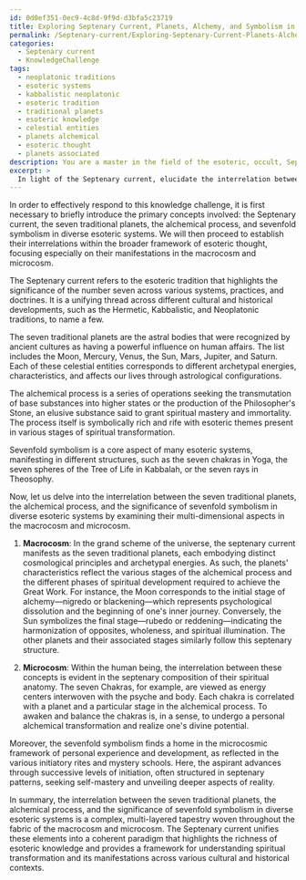 ```yaml
---
id: 0d0ef351-0ec9-4c8d-9f9d-d3bfa5c23719
title: Exploring Septenary Current, Planets, Alchemy, and Symbolism in Esotericism
permalink: /Septenary-current/Exploring-Septenary-Current-Planets-Alchemy-and-Symbolism-in-Esotericism/
categories:
  - Septenary current
  - KnowledgeChallenge
tags:
  - neoplatonic traditions
  - esoteric systems
  - kabbalistic neoplatonic
  - esoteric tradition
  - traditional planets
  - esoteric knowledge
  - celestial entities
  - planets alchemical
  - esoteric thought
  - planets associated
description: You are a master in the field of the esoteric, occult, Septenary current and Education. You are a writer of tests, challenges, books and deep knowledge on Septenary current for initiates and students to gain deep insights and understanding from. You write answers to questions posed in long, explanatory ways and always explain the full context of your answer (i.e., related concepts, formulas, examples, or history), as well as the step-by-step thinking process you take to answer the challenges. Be rigorous and thorough, and summarize the key themes, ideas, and conclusions at the end.
excerpt: > 
  In light of the Septenary current, elucidate the interrelation between the seven traditional planets, the alchemical process, and the significance of sevenfold symbolism in diverse esoteric systems, while contemplating the multi-dimensional aspects of the macrocosm and microcosm.
---
```

In order to effectively respond to this knowledge challenge, it is first necessary to briefly introduce the primary concepts involved: the Septenary current, the seven traditional planets, the alchemical process, and sevenfold symbolism in diverse esoteric systems. We will then proceed to establish their interrelations within the broader framework of esoteric thought, focusing especially on their manifestations in the macrocosm and microcosm.

The Septenary current refers to the esoteric tradition that highlights the significance of the number seven across various systems, practices, and doctrines. It is a unifying thread across different cultural and historical developments, such as the Hermetic, Kabbalistic, and Neoplatonic traditions, to name a few.

The seven traditional planets are the astral bodies that were recognized by ancient cultures as having a powerful influence on human affairs. The list includes the Moon, Mercury, Venus, the Sun, Mars, Jupiter, and Saturn. Each of these celestial entities corresponds to different archetypal energies, characteristics, and affects our lives through astrological configurations.

The alchemical process is a series of operations seeking the transmutation of base substances into higher states or the production of the Philosopher's Stone, an elusive substance said to grant spiritual mastery and immortality. The process itself is symbolically rich and rife with esoteric themes present in various stages of spiritual transformation.

Sevenfold symbolism is a core aspect of many esoteric systems, manifesting in different structures, such as the seven chakras in Yoga, the seven spheres of the Tree of Life in Kabbalah, or the seven rays in Theosophy.

Now, let us delve into the interrelation between the seven traditional planets, the alchemical process, and the significance of sevenfold symbolism in diverse esoteric systems by examining their multi-dimensional aspects in the macrocosm and microcosm.

1. **Macrocosm**: In the grand scheme of the universe, the septenary current manifests as the seven traditional planets, each embodying distinct cosmological principles and archetypal energies. As such, the planets' characteristics reflect the various stages of the alchemical process and the different phases of spiritual development required to achieve the Great Work.
For instance, the Moon corresponds to the initial stage of alchemy—nigredo or blackening—which represents psychological dissolution and the beginning of one's inner journey. Conversely, the Sun symbolizes the final stage—rubedo or reddening—indicating the harmonization of opposites, wholeness, and spiritual illumination. The other planets and their associated stages similarly follow this septenary structure.

2. **Microcosm**: Within the human being, the interrelation between these concepts is evident in the septenary composition of their spiritual anatomy. The seven Chakras, for example, are viewed as energy centers interwoven with the psyche and body. Each chakra is correlated with a planet and a particular stage in the alchemical process. To awaken and balance the chakras is, in a sense, to undergo a personal alchemical transformation and realize one's divine potential.

Moreover, the sevenfold symbolism finds a home in the microcosmic framework of personal experience and development, as reflected in the various initiatory rites and mystery schools. Here, the aspirant advances through successive levels of initiation, often structured in septenary patterns, seeking self-mastery and unveiling deeper aspects of reality.

In summary, the interrelation between the seven traditional planets, the alchemical process, and the significance of sevenfold symbolism in diverse esoteric systems is a complex, multi-layered tapestry woven throughout the fabric of the macrocosm and microcosm. The Septenary current unifies these elements into a coherent paradigm that highlights the richness of esoteric knowledge and provides a framework for understanding spiritual transformation and its manifestations across various cultural and historical contexts.
